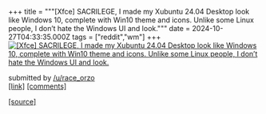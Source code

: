 +++
title = """[Xfce] SACRILEGE, I made my Xubuntu 24.04 Desktop look like Windows 10, complete with Win10 theme and icons. Unlike some Linux people, I don’t hate the Windows UI and look."""
date = 2024-10-27T04:33:35.000Z
tags = ["reddit","wm"]
+++
[![[Xfce] SACRILEGE, I made my Xubuntu 24.04 Desktop look like Windows 10, complete with Win10 theme and icons. Unlike some Linux people, I don’t hate the Windows UI and look.](https://preview.redd.it/872r1p7v88xd1.png?width=640&crop=smart&auto=webp&s=baf53279de87691bfec666a4e55618dd7c36aeeb "[Xfce] SACRILEGE, I made my Xubuntu 24.04 Desktop look like Windows 10, complete with Win10 theme and icons. Unlike some Linux people, I don’t hate the Windows UI and look.")](https://www.reddit.com/r/unixporn/comments/1gd35lv/xfce_sacrilege_i_made_my_xubuntu_2404_desktop/)

submitted by [/u/race\_orzo](https://www.reddit.com/user/race_orzo)  
[\[link\]](https://i.redd.it/872r1p7v88xd1.png) [\[comments\]](https://www.reddit.com/r/unixporn/comments/1gd35lv/xfce_sacrilege_i_made_my_xubuntu_2404_desktop/)

[[source]](https://www.reddit.com/r/unixporn/comments/1gd35lv/xfce_sacrilege_i_made_my_xubuntu_2404_desktop/)

